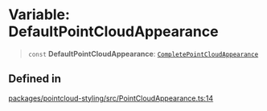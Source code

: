 # Variable: DefaultPointCloudAppearance

> `const` **DefaultPointCloudAppearance**: [`CompletePointCloudAppearance`](../type-aliases/CompletePointCloudAppearance.md)

## Defined in

[packages/pointcloud-styling/src/PointCloudAppearance.ts:14](https://github.com/cognitedata/reveal/blob/3aaed3491dba3f4ba9ecd87f495d35383cc73a1d/viewer/packages/pointcloud-styling/src/PointCloudAppearance.ts#L14)
